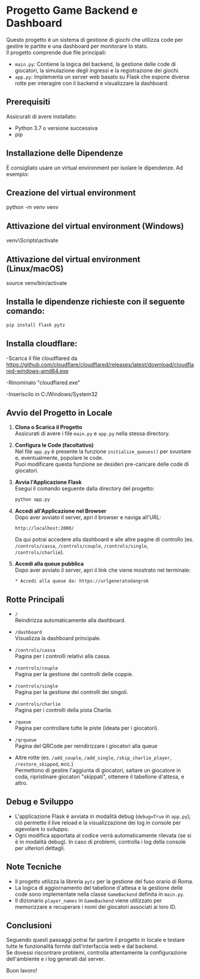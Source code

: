 # Progetto Game Backend e Dashboard

Questo progetto è un sistema di gestione di giochi che utilizza code per gestire le partite e una dashboard per monitorare lo stato.  
Il progetto comprende due file principali:

- `main.py`: Contiene la logica del backend, la gestione delle code di giocatori, la simulazione degli ingressi e la registrazione dei giochi.
- `app.py`: Implementa un server web basato su Flask che espone diverse rotte per interagire con il backend e visualizzare la dashboard.

## Prerequisiti

Assicurati di avere installato:

- Python 3.7 o versione successiva
- pip

## Installazione delle Dipendenze

È consigliato usare un virtual environment per isolare le dipendenze. Ad esempio:

## Creazione del virtual environment

python -m venv venv

## Attivazione del virtual environment (Windows)

venv\Scripts\activate

## Attivazione del virtual environment (Linux/macOS)

source venv/bin/activate

## Installa le dipendenze richieste con il seguente comando:

```bash
pip install flask pytz
```

## Installa cloudflare:

-Scarica il file cloudflared da https://github.com/cloudflare/cloudflared/releases/latest/download/cloudflared-windows-amd64.exe 

-Rinominalo "cloudflared.exe" 

-Inseriscilo in C:/Windows/System32

## Avvio del Progetto in Locale

1. **Clona o Scarica il Progetto**  
   Assicurati di avere i file `main.py` e `app.py` nella stessa directory.

2. **Configura le Code (facoltativo)**  
   Nel file `app.py` è presente la funzione `initialize_queues()` per svuotare e, eventualmente, popolare le code.  
   Puoi modificare questa funzione se desideri pre-caricare delle code di giocatori.

3. **Avvia l'Applicazione Flask**  
   Esegui il comando seguente dalla directory del progetto:

   ```bash
   python app.py
   ```

4. **Accedi all'Applicazione nel Browser**  
   Dopo aver avviato il server, apri il browser e naviga all'URL:

   ```
   http://localhost:2000/
   ```

   Da qui potrai accedere alla dashboard e alle altre pagine di controllo (es. `/controls/cassa`, `/controls/couple`, `/controls/single`, `/controls/charlie`).

5. **Accedi alla queue pubblica**  
   Dopo aver avviato il server, apri il link che viene mostrato nel terminale:

   ```
   * Accedi alla queue da: https://urlgeneratodangrok
   ```


## Rotte Principali

- `/`  
  Reindirizza automaticamente alla dashboard.

- `/dashboard`  
  Visualizza la dashboard principale.

- `/controls/cassa`  
  Pagina per i controlli relativi alla cassa.

- `/controls/couple`  
  Pagina per la gestione dei controlli delle coppie.

- `/controls/single`  
  Pagina per la gestione dei controlli dei singoli.

- `/controls/charlie`  
  Pagina per i controlli della pista Charlie.

- `/queue`  
  Pagina per controllare tutte le piste (ideata per i giocatori).

- `/qrqueue`  
  Pagina del QRCode per reindirizzare i giocatori alla queue

- Altre rotte (es. `/add_couple`, `/add_single`, `/skip_charlie_player`, `/restore_skipped`, ecc.)  
  Permettono di gestire l'aggiunta di giocatori, saltare un giocatore in coda, ripristinare giocatori "skippati", ottenere il tabellone d'attesa, e altro.

## Debug e Sviluppo

- L'applicazione Flask è avviata in modalità debug (`debug=True` in `app.py`); ciò permette il live reload e la visualizzazione dei log in console per agevolare lo sviluppo.
- Ogni modifica apportata al codice verrà automaticamente rilevata (se si è in modalità debug). In caso di problemi, controlla i log della console per ulteriori dettagli.

## Note Tecniche

- Il progetto utilizza la libreria `pytz` per la gestione del fuso orario di Roma.
- La logica di aggiornamento del tabellone d'attesa e la gestione delle code sono implementate nella classe `GameBackend` definita in `main.py`.
- Il dizionario `player_names` in `GameBackend` viene utilizzato per memorizzare e recuperare i nomi dei giocatori associati ai loro ID.

## Conclusioni

Seguendo questi passaggi potrai far partire il progetto in locale e testare tutte le funzionalità fornite dall'interfaccia web e dal backend.  
Se dovessi riscontrare problemi, controlla attentamente la configurazione dell'ambiente e i log generati dal server.

Buon lavoro!

